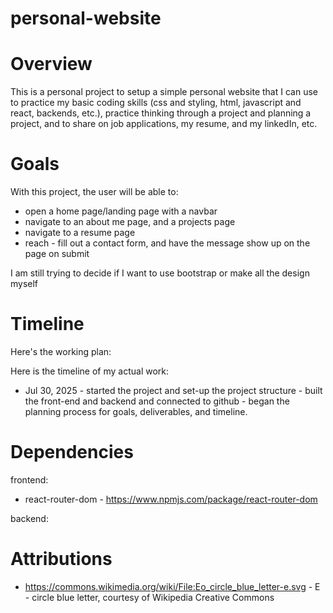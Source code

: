 # personal-website

# Overview 
This is a personal project to setup a simple personal website that I can use to practice my basic coding skills (css and styling, html, javascript and react, backends, etc.), practice thinking through a project and planning a project, and to share on job applications, my resume, and my linkedIn, etc. 

# Goals 

With this project, the user will be able to: 
- open a home page/landing page with a navbar 
- navigate to an about me page, and a projects page 
- navigate to a resume page 
- reach - fill out a contact form, and have the message show up on the page on submit 

I am still trying to decide if I want to use bootstrap or make all the design myself 

# Timeline 

Here's the working plan: 

Here is the timeline of my actual work: 

- Jul 30, 2025 - started the project and set-up the project structure - built the front-end and backend and connected to github - began the planning process for goals, deliverables, and timeline. 

# Dependencies 

frontend: 
- react-router-dom - https://www.npmjs.com/package/react-router-dom 

backend: 

# Attributions 
- https://commons.wikimedia.org/wiki/File:Eo_circle_blue_letter-e.svg - E - circle blue letter, courtesy of Wikipedia Creative Commons 


